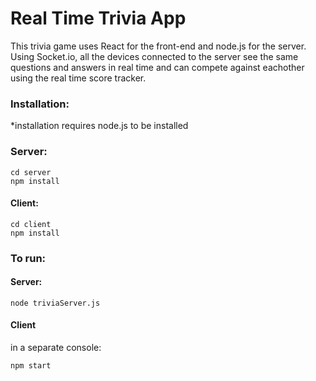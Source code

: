 # Real Time Trivia App

This trivia game uses React for the front-end and node.js for the server. Using Socket.io, all the devices connected to the server see the same questions and answers in real time and can compete against eachother using the real time score tracker.

### Installation:
*installation requires node.js to be installed

### Server:
```
cd server
npm install
```

#### Client:
```
cd client
npm install
```

### To run:
#### Server:
```
node triviaServer.js
```
#### Client
in a separate console:
```
npm start
```




